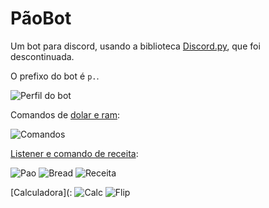 
# PãoBot

Um bot para discord, usando a biblioteca [Discord.py](https://github.com/Rapptz/discord.py), que foi descontinuada.

O prefixo do bot é `p.`.

![Perfil do bot](https://user-images.githubusercontent.com/60411891/132714283-2396eaef-11f8-4dff-b708-27b7bec71efd.png)


Comandos de [dolar e ram](https://github.com/AngryPlayer04/PaoBot/blob/main/Cogs/calc.py):

![Comandos](https://user-images.githubusercontent.com/60411891/132714514-13ef8816-fbf4-4673-b746-b876f184497d.png)

[Listener e comando de receita](https://github.com/AngryPlayer04/PaoBot/blob/main/Cogs/fun.py):

![Pao](https://user-images.githubusercontent.com/60411891/132714588-4b87bb2e-89c5-4a18-b375-114089d40106.png)
![Bread](https://user-images.githubusercontent.com/60411891/132714650-f5f004f3-75df-4e40-b3e6-aed527e2c7d0.png)
![Receita](https://user-images.githubusercontent.com/60411891/132715261-9e42d312-6aab-4327-9d3e-ef1ac2480267.png)

[Calculadora](:
![Calc](https://user-images.githubusercontent.com/60411891/132715394-717580b7-c472-46cc-8095-3c326f03ba6e.png)
![Flip](https://user-images.githubusercontent.com/60411891/132715118-aef37031-6ab6-4348-9006-46e5a1b11d49.png)






